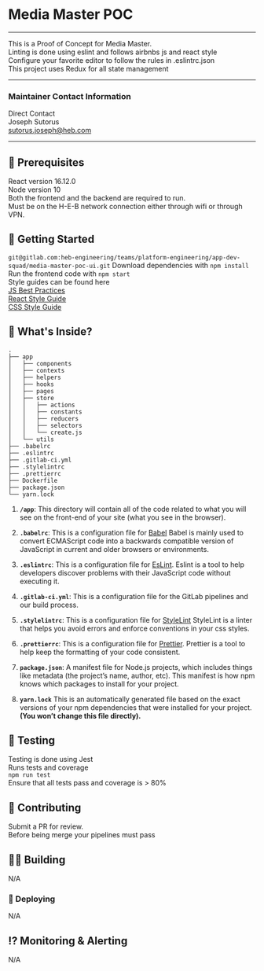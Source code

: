# Media Master POC

---

This is a Proof of Concept for Media Master.<br>
Linting is done using eslint and follows airbnbs js and react style<br>
Configure your favorite editor to follow the rules in .eslintrc.json<br>
This project uses Redux for all state management<br>

---

### Maintainer Contact Information

Direct Contact<br>
Joseph Sutorus<br>
sutorus.joseph@heb.com

---

## 📝 Prerequisites

React version 16.12.0<br>
Node version 10<br>
Both the frontend and the backend are required to run.<br>
Must be on the H-E-B network connection either through wifi or through VPN.

## 🚀 Getting Started

`git@gitlab.com:heb-engineering/teams/platform-engineering/app-dev-squad/media-master-poc-ui.git`
Download dependencies with `npm install`<br>
Run the frontend code with `npm start`<br>
Style guides can be found here<br>
[JS Best Practices](https://github.com/airbnb/javascript)<br>
[React Style Guide](https://github.com/airbnb/javascript/tree/master/react#naming)<br>
[CSS Style Guide](https://github.com/airbnb/css)<br>

## 🧐 What's Inside?

    .
    ├── app
    │   ├── components
    │   ├── contexts
    │   ├── helpers
    │   ├── hooks
    │   ├── pages
    │   ├── store
    │   │   ├── actions
    │   │   ├── constants
    │   │   ├── reducers
    │   │   ├── selectors
    │   │   └── create.js
    │   └── utils
    ├── .babelrc
    ├── .eslintrc
    ├── .gitlab-ci.yml
    ├── .stylelintrc
    ├── .prettierrc
    ├── Dockerfile
    ├── package.json
    └── yarn.lock

1. **`/app`**: This directory will contain all of the code related to what you will see on the front-end of your site (what you see in the browser).

2. **`.babelrc`**: This is a configuration file for [Babel](https://babeljs.io/) Babel is mainly used to convert ECMAScript code into a backwards compatible version of JavaScript in current and older browsers or environments.

3. **`.eslintrc`**: This is a configuration file for [EsLint](https://eslint.org/). Eslint is a tool to help developers discover problems with their JavaScript code without executing it.

4. **`.gitlab-ci.yml`**: This is a configuration file for the GitLab pipelines and our build process.

5. **`.stylelintrc`**: This is a configuration file for [StyleLint](https://stylelint.io/) StyleLint is a linter that helps you avoid errors and enforce conventions in your css styles.

6. **`.prettierrc`**: This is a configuration file for [Prettier](https://prettier.io/). Prettier is a tool to help keep the formatting of your code consistent.

7. **`package.json`**: A manifest file for Node.js projects, which includes things like metadata (the project’s name, author, etc). This manifest is how npm knows which packages to install for your project.

8. **`yarn.lock`** This is an automatically generated file based on the exact versions of your npm dependencies that were installed for your project. **(You won’t change this file directly).**

## 🧪 Testing

Testing is done using Jest<br>
Runs tests and coverage<br>
`npm run test`<br>
Ensure that all tests pass and coverage is > 80%<br>

## 📖 Contributing

Submit a PR for review.<br>
Before being merge your pipelines must pass<br>

## 👷‍️👷‍ Building
N/A

### 🚢 Deploying
N/A

## ⁉️ Monitoring & Alerting
N/A
